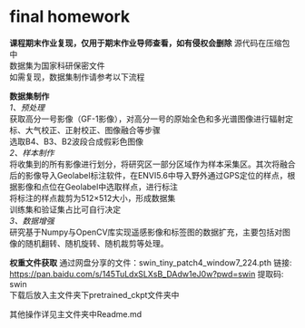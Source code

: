 # final homework
**课程期末作业复现，仅用于期末作业导师查看，如有侵权会删除**
源代码在压缩包中<br>
数据集为国家科研保密文件<br>
如需复现，数据集制作请参考以下流程<br>

**数据集制作**<br>
*1、预处理*<br>
获取高分一号影像（GF-1影像），对高分一号的原始全色和多光谱图像进行辐射定标、大气校正、正射校正、图像融合等步骤<br>
选取B4、B3、B2波段合成假彩色图像<br>
*2、样本制作*<br>
将收集到的所有影像进行划分，将研究区一部分区域作为样本采集区。其次将融合后的影像导入Geolabel标注软件，在ENVI5.6中导入野外通过GPS定位的样点，根据影像和点位在Geolabel中选取样点，进行标注<br>
将标注的样点裁剪为512×512大小，形成数据集<br>
训练集和验证集占比可自行决定<br>
*3、数据增强*<br>
研究基于Numpy与OpenCV库实现遥感影像和标签图的数据扩充，主要包括对图像的随机翻转、随机旋转、随机裁剪等处理。<br>

**权重文件获取**
通过网盘分享的文件：swin_tiny_patch4_window7_224.pth
链接: https://pan.baidu.com/s/145TuLdxSLXsB_DAdw1eJ0w?pwd=swin 提取码: swin<br>
下载后放入主文件夹下pretrained_ckpt文件夹中

其他操作详见主文件夹中Readme.md
